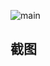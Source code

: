 ![main](https://user-images.githubusercontent.com/4169529/156639213-e37416b7-f845-4f0d-a06d-4dc3d02b8aa1.png)

## 截图

